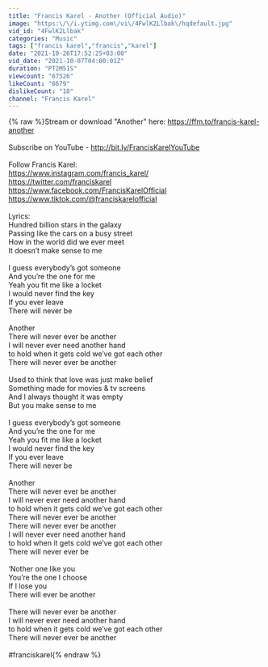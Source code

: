 ```yaml
---
title: "Francis Karel - Another (Official Audio)"
image: "https:\/\/i.ytimg.com\/vi\/4FwlK2Llbak\/hqdefault.jpg"
vid_id: "4FwlK2Llbak"
categories: "Music"
tags: ["francis karel","francis","karel"]
date: "2021-10-26T17:52:25+03:00"
vid_date: "2021-10-07T04:00:01Z"
duration: "PT2M51S"
viewcount: "67526"
likeCount: "6679"
dislikeCount: "18"
channel: "Francis Karel"
---
```

{% raw %}Stream or download &quot;Another&quot; here: <a rel="nofollow" target="blank" href="https://ffm.to/francis-karel-another">https://ffm.to/francis-karel-another</a><br /><br />Subscribe on YouTube - <a rel="nofollow" target="blank" href="http://bit.ly/FrancisKarelYouTube">http://bit.ly/FrancisKarelYouTube</a><br /><br />Follow Francis Karel:<br /><a rel="nofollow" target="blank" href="https://www.instagram.com/francis_karel/">https://www.instagram.com/francis_karel/</a><br /><a rel="nofollow" target="blank" href="https://twitter.com/franciskarel">https://twitter.com/franciskarel</a><br /><a rel="nofollow" target="blank" href="https://www.facebook.com/FrancisKarelOfficial">https://www.facebook.com/FrancisKarelOfficial</a><br /><a rel="nofollow" target="blank" href="https://www.tiktok.com/@franciskarelofficial">https://www.tiktok.com/@franciskarelofficial</a><br /><br />Lyrics:<br />Hundred billion stars in the galaxy <br />Passing like the cars on a busy street <br />How in the world did we ever meet <br />It doesn’t make sense to me <br /><br />I guess everybody’s got someone <br />And you’re the one for me <br />Yeah you fit me like a locket<br />I would never find the key<br />If you ever leave<br />There will never be <br /><br />Another<br />There will never ever be another<br />I will never ever need another hand<br />to hold when it gets cold we’ve got each other <br />There will never ever be another <br /><br />Used to think that love was just make belief <br />Something made for movies &amp; tv screens <br />And I always thought it was empty<br />But you make sense to me <br /><br />I guess everybody’s got someone <br />And you’re the one for me <br />Yeah you fit me like a locket<br />I would never find the key<br />If you ever leave<br />There will never be <br /><br />Another<br />There will never ever be another<br />I will never ever need another hand<br />to hold when it gets cold we’ve got each other <br />There will never ever be another<br />There will never ever be another<br />I will never ever need another hand<br />to hold when it gets cold we’ve got each other <br />There will never ever be <br /><br />‘Nother one like you <br />You’re the one I choose <br />If I lose you<br />There will ever be another <br /><br />There will never ever be another<br />I will never ever need another hand<br />to hold when it gets cold we’ve got each other <br />There will never ever be another <br /><br />#franciskarel{% endraw %}

